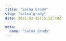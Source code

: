 ```yaml
---
title: "Salma Grady"
slug: "salma-grady"
date: 2021-02-15T15:52:48Z

meta:
  name: "Salma Grady"
---
```


